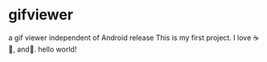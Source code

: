 # gifviewer
a gif viewer independent of Android release
This is my first project.
I love :coffee: :pizza:, and:dancer:.
hello world!